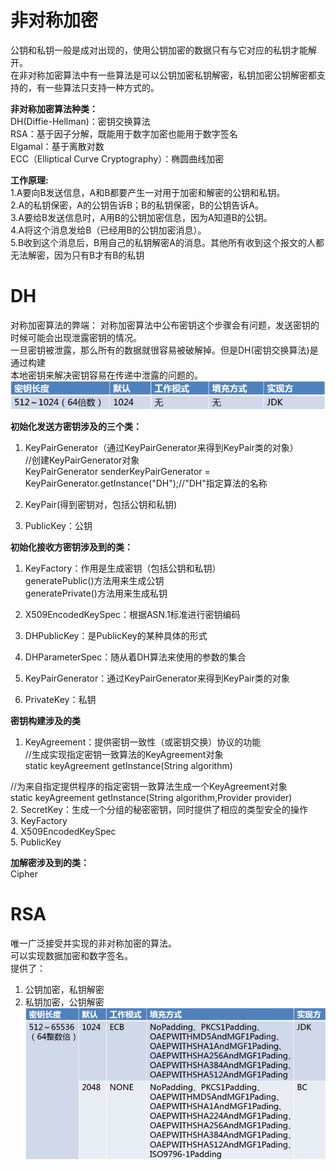 非对称加密
====
公钥和私钥一般是成对出现的，使用公钥加密的数据只有与它对应的私钥才能解开。   
在非对称加密算法中有一些算法是可以公钥加密私钥解密，私钥加密公钥解密都支  
持的，有一些算法只支持一种方式的。  

**非对称加密算法种类：**   
DH(Diffie-Hellman)：密钥交换算法   
RSA：基于因子分解，既能用于数字加密也能用于数字签名   
Elgamal：基于离散对数   
ECC（Elliptical Curve Cryptography）：椭圆曲线加密  

**工作原理:**   
1.A要向B发送信息，A和B都要产生一对用于加密和解密的公钥和私钥。  
2.A的私钥保密，A的公钥告诉B；B的私钥保密，B的公钥告诉A。  
3.A要给B发送信息时，A用B的公钥加密信息，因为A知道B的公钥。  
4.A将这个消息发给B（已经用B的公钥加密消息）。  
5.B收到这个消息后，B用自己的私钥解密A的消息。其他所有收到这个报文的人都无法解密，因为只有B才有B的私钥  

DH  
===
对称加密算法的弊端： 
对称加密算法中公布密钥这个步骤会有问题，发送密钥的时候可能会出现泄露密钥的情况。  
一旦密钥被泄露，那么所有的数据就很容易被破解掉。但是DH(密钥交换算法)是通过构建  
本地密钥来解决密钥容易在传递中泄露的问题的。   
![Image text](https://raw.githubusercontent.com/mynameiscuining/encryption/master/encryption-asymmetric/asymmetric-dh.jpg)

**初始化发送方密钥涉及的三个类：**   
1. KeyPairGenerator（通过KeyPairGenerator来得到KeyPair类的对象）  
//创建KeyPairGenerator对象  
KeyPairGenerator senderKeyPairGenerator = KeyPairGenerator.getInstance("DH");//"DH"指定算法的名称  

2. KeyPair(得到密钥对，包括公钥和私钥)   
3. PublicKey：公钥  

**初始化接收方密钥涉及到的类：**   
1. KeyFactory：作用是生成密钥（包括公钥和私钥）   
generatePublic()方法用来生成公钥   
generatePrivate()方法用来生成私钥  

2. X509EncodedKeySpec：根据ASN.1标准进行密钥编码   
3. DHPublicKey：是PublicKey的某种具体的形式   
4. DHParameterSpec：随从着DH算法来使用的参数的集合   
5. KeyPairGenerator：通过KeyPairGenerator来得到KeyPair类的对象   
6. PrivateKey：私钥  

**密钥构建涉及的类**  
1. KeyAgreement：提供密钥一致性（或密钥交换）协议的功能    
//生成实现指定密钥一致算法的KeyAgreement对象    
static keyAgreement getInstance(String algorithm)    

//为来自指定提供程序的指定密钥一致算法生成一个KeyAgreement对象  
static keyAgreement getInstance(String algorithm,Provider provider)  
2. SecretKey：生成一个分组的秘密密钥，同时提供了相应的类型安全的操作   
3. KeyFactory   
4. X509EncodedKeySpec   
5. PublicKey  

**加解密涉及到的类：**   
Cipher  

RSA
===
唯一广泛接受并实现的非对称加密的算法。   
可以实现数据加密和数字签名。   
提供了：   
1. 公钥加密，私钥解密   
2. 私钥加密，公钥解密   
![Image text](https://raw.githubusercontent.com/mynameiscuining/encryption/master/encryption-asymmetric/asymmetric-rsa.jpg)

